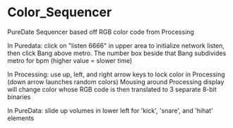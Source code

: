 # Color_Sequencer
PureDate Sequencer based off RGB color code from Processing

In Puredata: click on "listen 6666" in upper area to initialize network listen, then click Bang above metro.
The number box beside that Bang subdivides metro for bpm (higher value = slower time)

In Processing: use up, left, and right arrow keys to lock color in Processing (down arrow launches random colors)
Mousing around Processing display will change color whose RGB code is then translated to 3 separate 8-bit binaries

In PureData: slide up volumes in lower left for 'kick', 'snare', and 'hihat' elements
